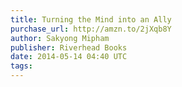 ```yaml
---
title: Turning the Mind into an Ally
purchase_url: http://amzn.to/2jXqb8Y
author: Sakyong Mipham
publisher: Riverhead Books
date: 2014-05-14 04:40 UTC
tags:
---
```


